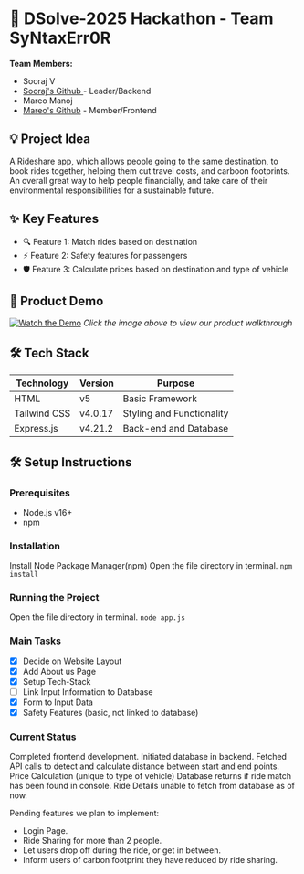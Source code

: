 # 🚀 DSolve-2025 Hackathon - Team SyNtaxErr0R
**Team Members:**
- Sooraj V
- [Sooraj's Github ](https://github.com/sooraj-wq) - Leader/Backend
- Mareo Manoj
- [Mareo's Github](https://github.com/luc-ifer-66) - Member/Frontend

## 💡 Project Idea
A Rideshare app, which allows people going to the same destination, to book rides together, helping them cut travel costs, and carboon footprints. 
An overall great way to help people financially, and take care of their environmental responsibilities for a sustainable future.

## ✨ Key Features
- 🔍 Feature 1: Match rides based on destination
- ⚡ Feature 2: Safety features for passengers
- 🛡️ Feature 3: Calculate prices based on destination and type of vehicle

## 🎥 Product Demo
[![Watch the Demo](https://via.placeholder.com/300x200?text=Click+for+Demo+Video)](https://youtube.com/link-to-video)
*Click the image above to view our product walkthrough*

## 🛠️ Tech Stack
| Technology  | Version | Purpose                  |
|-------------|---------|--------------------------|
| HTML        | v5      | Basic Framework          |
| Tailwind CSS| v4.0.17 | Styling and Functionality|
| Express.js  | v4.21.2 | Back-end and Database    |

## 🛠️ Setup Instructions

### Prerequisites
- Node.js v16+ 
- npm

### Installation
Install Node Package Manager(npm)
Open the file directory in terminal.
```npm install```

### Running the Project
Open the file directory in terminal.
```node app.js```

### Main Tasks
- [x] Decide on Website Layout
- [x] Add About us Page
- [x] Setup Tech-Stack
- [ ] Link Input Information to Database
- [x] Form to Input Data
- [x] Safety Features (basic, not linked to database)

### Current Status
Completed frontend development.
Initiated database in backend.
Fetched API calls to detect and calculate distance between start and end points.
Price Calculation (unique to type of vehicle)
Database returns if ride match has been found in console.
Ride Details unable to fetch from database as of now.

Pending features we plan to implement:
  - Login Page.
  - Ride Sharing for more than 2 people.
  - Let users drop off during the ride, or get in between.
  - Inform users of carbon footprint they have reduced by ride sharing.
